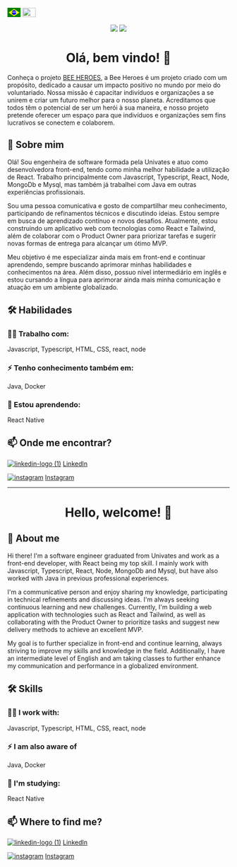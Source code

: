 
<a href="#portuguese"> <img src="https://github.com/pedrorivald/bandeira-brasil/blob/master/estrelas.PNG" height="21" width="30"></a>
<a href="#english"><img src="https://static.todamateria.com.br/upload/ba/nd/bandeira_americana_bb.jpg" height="21" width="30"> </a>

<div align="center">

     
  <img height="170rem" src="https://github-readme-stats-git-masterrstaa-rickstaa.vercel.app/api?username=camisbrussi&&show_icons=true&theme=outrun&include_all_commits=true&count_private=true"/>
  <img height="170rem" src="https://github-readme-stats-git-masterrstaa-rickstaa.vercel.app/api/top-langs/?username=camisbrussi&layout=compact&langs_count=16&theme=outrun"/>
</div>
</div>  


<h1 align="center" id="portuguese"> Olá, bem vindo! 👋 </h1>

Conheça o projeto [BEE HEROES](https://github.com/beeheroes), a Bee Heroes é um projeto criado com um propósito, dedicado a causar um impacto positivo no mundo por meio do voluntariado. Nossa missão é capacitar indivíduos e organizações a se unirem e criar um futuro melhor para o nosso planeta. Acreditamos que todos têm o potencial de ser um herói à sua maneira, e nosso projeto pretende oferecer um espaço para que indivíduos e organizações sem fins lucrativos se conectem e colaborem.


## 🚀 Sobre mim

Olá! Sou engenheira de software formada pela Univates e atuo como desenvolvedora front-end, tendo como minha melhor habilidade a utilização de React. Trabalho principalmente com Javascript, Typescript, React, Node, MongoDb e Mysql, mas também já trabalhei com Java em outras experiências profissionais.

Sou uma pessoa comunicativa e gosto de compartilhar meu conhecimento, participando de refinamentos técnicos e discutindo ideias. Estou sempre em busca de aprendizado contínuo e novos desafios. Atualmente, estou construindo um aplicativo web com tecnologias como React e Tailwind, além de colaborar com o Product Owner para priorizar tarefas e sugerir novas formas de entrega para alcançar um ótimo MVP.

Meu objetivo é me especializar ainda mais em front-end e continuar aprendendo, sempre buscando aprimorar minhas habilidades e conhecimentos na área. Além disso, possuo nível intermediário em inglês e estou cursando a língua para aprimorar ainda mais minha comunicação e atuação em um ambiente globalizado.

## 🛠 Habilidades
### 👩‍💻 Trabalho com:  
Javascript, Typescript, HTML, CSS, react, node

### ⚡️ Tenho conhecimento também em:
Java, Docker
 

### 🧠 Estou aprendendo:
React Native
  

## 📫 Onde me encontrar?

<a href="https://www.linkedin.com/in/camila-sbrussi-a7b48516a/">![linkedin-logo (1)](https://user-images.githubusercontent.com/40186019/96396021-80e51800-119c-11eb-8505-b3141e247a3f.png)</img></a> [LinkedIn](https://www.linkedin.com/in/camisbrussi/)

<a href="https://www.instagram.com/camisbrussi">![instagram](https://user-images.githubusercontent.com/40186019/96396205-08328b80-119d-11eb-9f44-012b07cfe8aa.png)</img></a> [Instagram](https://www.instagram.com/camisbrussi)


---------------------------------------------------------------------------------------------
 
 <h1 align="center" id="english"> Hello, welcome! 👋 </h1>

## 🚀 About me
    
Hi there! I'm a software engineer graduated from Univates and work as a front-end developer, with React being my top skill. I mainly work with Javascript, Typescript, React, Node, MongoDb and Mysql, but have also worked with Java in previous professional experiences.

I'm a communicative person and enjoy sharing my knowledge, participating in technical refinements and discussing ideas. I'm always seeking continuous learning and new challenges. Currently, I'm building a web application with technologies such as React and Tailwind, as well as collaborating with the Product Owner to prioritize tasks and suggest new delivery methods to achieve an excellent MVP.

My goal is to further specialize in front-end and continue learning, always striving to improve my skills and knowledge in the field. Additionally, I have an intermediate level of English and am taking classes to further enhance my communication and performance in a globalized environment.
 
 ## 🛠 Skills
    
### 👩‍💻 I work with: 
Javascript, Typescript, HTML, CSS, react, node

### ⚡️ I am also aware of </br>
Java, Docker
 
### 🧠 I'm studying:
React Native

     
## 📫 Where to find me?

<a href="https://www.linkedin.com/in/camila-sbrussi-a7b48516a/">![linkedin-logo (1)](https://user-images.githubusercontent.com/40186019/96396021-80e51800-119c-11eb-8505-b3141e247a3f.png)</img></a> [LinkedIn](https://www.linkedin.com/in/camisbrussi/)

<a href="https://www.instagram.com/camisbrussi">![instagram](https://user-images.githubusercontent.com/40186019/96396205-08328b80-119d-11eb-9f44-012b07cfe8aa.png)</img></a> [Instagram](https://www.instagram.com/camisbrussi)



       



